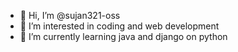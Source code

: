 - 👋 Hi, I’m @sujan321-oss
- 👀 I’m interested in coding and web development
- 🌱 I’m currently learning java and django on python



<!---
sujan321-oss/sujan321-oss is a ✨ special ✨ repository because its `README.md` (this file) appears on your GitHub profile.
You can click the Preview link to take a look at your changes.
--->
